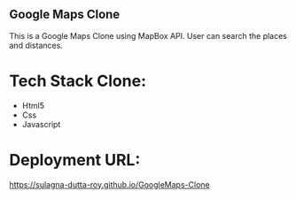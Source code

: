 ## Google Maps Clone

This is a Google Maps Clone using MapBox API. User can search the places and distances.

<h1>Tech Stack Clone:</h1>
<ul>

<li>Html5</li>
<li>Css</li>
<li>Javascript</li>

</ul>

<h1>Deployment URL:</h1>

https://sulagna-dutta-roy.github.io/GoogleMaps-Clone
